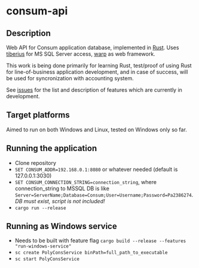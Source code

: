 # consum-api
## Description
Web API for Consum application database, implemented in [Rust](https://www.rust-lang.org/). 
Uses [tiberius](https://github.com/prisma/tiberius) for MS SQL Server access, [warp](https://github.com/seanmonstar/warp) as web framework.

This work is being done primarily for learning Rust, test/proof of using Rust for line-of-business application development, and in case of success, will be used for syncronization with accounting system.

See [issues](https://github.com/SpeedSX/consum-api/issues) for the list and description of features which are currently in development.

## Target platforms
Aimed to run on both Windows and Linux, tested on Windows only so far.

## Running the application
- Clone repository
- `SET CONSUM_ADDR=192.168.0.1:8080` or whatever needed (default is 127.0.0.1:3030)
- `SET CONSUM_CONNECTION_STRING=connection_string`, where connection_string to MSSQL DB is like `Server=ServerName;Database=Consum;User=Username;Password=Pa2386274`. *DB must exist, script is not included!*
- `cargo run --release`

## Running as Windows service
- Needs to be built with feature flag `cargo build --release --features "run-windows-service"`
- `sc create PolyConsService binPath=full_path_to_executable`
- `sc start PolyConsService`
